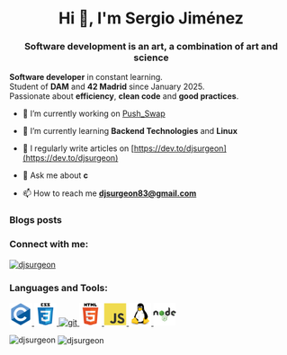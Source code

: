 <h1 align="center">Hi 👋, I'm Sergio Jiménez</h1>
<h3 align="center">Software development is an art, a combination of art and science</h3>

**Software developer** in constant learning.  
Student of **DAM** and **42 Madrid** since January 2025.  
Passionate about **efficiency**, **clean code** and **good practices**.

- 🔭 I’m currently working on [Push_Swap](https://github.com/DjSurgeon/cursus/tree/main/cursus/pushswap)

- 🌱 I’m currently learning **Backend Technologies** and **Linux**

- 📝 I regularly write articles on [https://dev.to/djsurgeon](https://dev.to/djsurgeon)

- 💬 Ask me about **c**

- 📫 How to reach me **djsurgeon83@gmail.com**

### Blogs posts
<!-- BLOG-POST-LIST:START -->
<!-- BLOG-POST-LIST:END -->

<h3 align="left">Connect with me:</h3>
<p align="left">
<a href="https://dev.to/djsurgeon" target="blank"><img align="center" src="https://raw.githubusercontent.com/rahuldkjain/github-profile-readme-generator/master/src/images/icons/Social/devto.svg" alt="djsurgeon" height="30" width="40" /></a>
</p>

<h3 align="left">Languages and Tools:</h3>
<p align="left"> <a href="https://www.cprogramming.com/" target="_blank" rel="noreferrer"> <img src="https://raw.githubusercontent.com/devicons/devicon/master/icons/c/c-original.svg" alt="c" width="40" height="40"/> </a> <a href="https://www.w3schools.com/css/" target="_blank" rel="noreferrer"> <img src="https://raw.githubusercontent.com/devicons/devicon/master/icons/css3/css3-original-wordmark.svg" alt="css3" width="40" height="40"/> </a> <a href="https://git-scm.com/" target="_blank" rel="noreferrer"> <img src="https://www.vectorlogo.zone/logos/git-scm/git-scm-icon.svg" alt="git" width="40" height="40"/> </a> <a href="https://www.w3.org/html/" target="_blank" rel="noreferrer"> <img src="https://raw.githubusercontent.com/devicons/devicon/master/icons/html5/html5-original-wordmark.svg" alt="html5" width="40" height="40"/> </a> <a href="https://developer.mozilla.org/en-US/docs/Web/JavaScript" target="_blank" rel="noreferrer"> <img src="https://raw.githubusercontent.com/devicons/devicon/master/icons/javascript/javascript-original.svg" alt="javascript" width="40" height="40"/> </a> <a href="https://www.linux.org/" target="_blank" rel="noreferrer"> <img src="https://raw.githubusercontent.com/devicons/devicon/master/icons/linux/linux-original.svg" alt="linux" width="40" height="40"/> </a> <a href="https://nodejs.org" target="_blank" rel="noreferrer"> <img src="https://raw.githubusercontent.com/devicons/devicon/master/icons/nodejs/nodejs-original-wordmark.svg" alt="nodejs" width="40" height="40"/> </a> </p>

<p><img align="left" src="https://github-readme-stats.vercel.app/api/top-langs?username=djsurgeon&show_icons=true&locale=en&layout=compact" alt="djsurgeon" /></p>

<p>&nbsp;<img align="center" src="https://github-readme-stats.vercel.app/api?username=djsurgeon&show_icons=true&locale=en" alt="djsurgeon" /></p>

